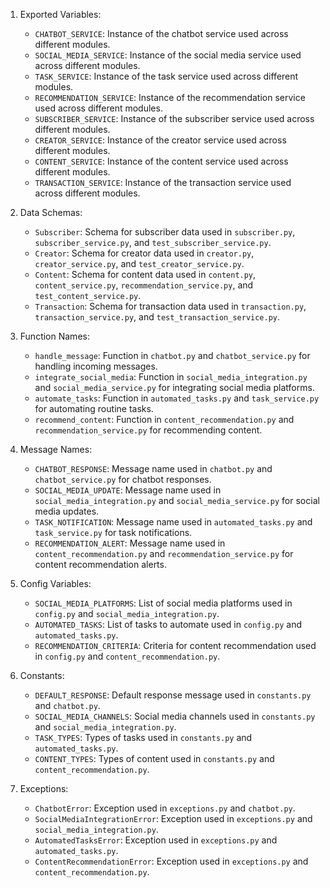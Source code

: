 1. Exported Variables: 
   - `CHATBOT_SERVICE`: Instance of the chatbot service used across different modules.
   - `SOCIAL_MEDIA_SERVICE`: Instance of the social media service used across different modules.
   - `TASK_SERVICE`: Instance of the task service used across different modules.
   - `RECOMMENDATION_SERVICE`: Instance of the recommendation service used across different modules.
   - `SUBSCRIBER_SERVICE`: Instance of the subscriber service used across different modules.
   - `CREATOR_SERVICE`: Instance of the creator service used across different modules.
   - `CONTENT_SERVICE`: Instance of the content service used across different modules.
   - `TRANSACTION_SERVICE`: Instance of the transaction service used across different modules.

2. Data Schemas: 
   - `Subscriber`: Schema for subscriber data used in `subscriber.py`, `subscriber_service.py`, and `test_subscriber_service.py`.
   - `Creator`: Schema for creator data used in `creator.py`, `creator_service.py`, and `test_creator_service.py`.
   - `Content`: Schema for content data used in `content.py`, `content_service.py`, `recommendation_service.py`, and `test_content_service.py`.
   - `Transaction`: Schema for transaction data used in `transaction.py`, `transaction_service.py`, and `test_transaction_service.py`.

3. Function Names: 
   - `handle_message`: Function in `chatbot.py` and `chatbot_service.py` for handling incoming messages.
   - `integrate_social_media`: Function in `social_media_integration.py` and `social_media_service.py` for integrating social media platforms.
   - `automate_tasks`: Function in `automated_tasks.py` and `task_service.py` for automating routine tasks.
   - `recommend_content`: Function in `content_recommendation.py` and `recommendation_service.py` for recommending content.

4. Message Names: 
   - `CHATBOT_RESPONSE`: Message name used in `chatbot.py` and `chatbot_service.py` for chatbot responses.
   - `SOCIAL_MEDIA_UPDATE`: Message name used in `social_media_integration.py` and `social_media_service.py` for social media updates.
   - `TASK_NOTIFICATION`: Message name used in `automated_tasks.py` and `task_service.py` for task notifications.
   - `RECOMMENDATION_ALERT`: Message name used in `content_recommendation.py` and `recommendation_service.py` for content recommendation alerts.

5. Config Variables: 
   - `SOCIAL_MEDIA_PLATFORMS`: List of social media platforms used in `config.py` and `social_media_integration.py`.
   - `AUTOMATED_TASKS`: List of tasks to automate used in `config.py` and `automated_tasks.py`.
   - `RECOMMENDATION_CRITERIA`: Criteria for content recommendation used in `config.py` and `content_recommendation.py`.

6. Constants: 
   - `DEFAULT_RESPONSE`: Default response message used in `constants.py` and `chatbot.py`.
   - `SOCIAL_MEDIA_CHANNELS`: Social media channels used in `constants.py` and `social_media_integration.py`.
   - `TASK_TYPES`: Types of tasks used in `constants.py` and `automated_tasks.py`.
   - `CONTENT_TYPES`: Types of content used in `constants.py` and `content_recommendation.py`.

7. Exceptions: 
   - `ChatbotError`: Exception used in `exceptions.py` and `chatbot.py`.
   - `SocialMediaIntegrationError`: Exception used in `exceptions.py` and `social_media_integration.py`.
   - `AutomatedTasksError`: Exception used in `exceptions.py` and `automated_tasks.py`.
   - `ContentRecommendationError`: Exception used in `exceptions.py` and `content_recommendation.py`.